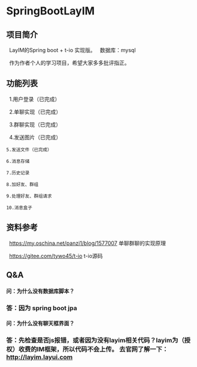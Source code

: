 # SpringBootLayIM

## 项目简介
   LayIM的Spring boot + t-io 实现版。
   数据库：mysql
   
   作为作者个人的学习项目，希望大家多多批评指正。
## 功能列表
    1.用户登录（已完成）
   
    2.单聊实现（已完成）
   
    3.群聊实现（已完成）
   
    4.发送图片（已完成）
   
    5.发送文件（已完成）
   
    6.消息存储
   
    7.历史记录
   
    8.加好友、群组
   
    9.处理好友、群组请求
   
    10.消息盒子
   
   
## 资料参考
   https://my.oschina.net/panzi1/blog/1577007 单聊群聊的实现原理
   
   https://gitee.com/tywo45/t-io t-io源码

## Q&A

#### 问：为什么没有数据库脚本？
### 答：因为 spring boot jpa 

#### 问：为什么没有聊天框界面？
### 答：先检查是否js报错，或者因为没有layim相关代码？layim为（授权）收费的IM框架，所以代码不会上传。 去官网了解一下： http://layim.layui.com
